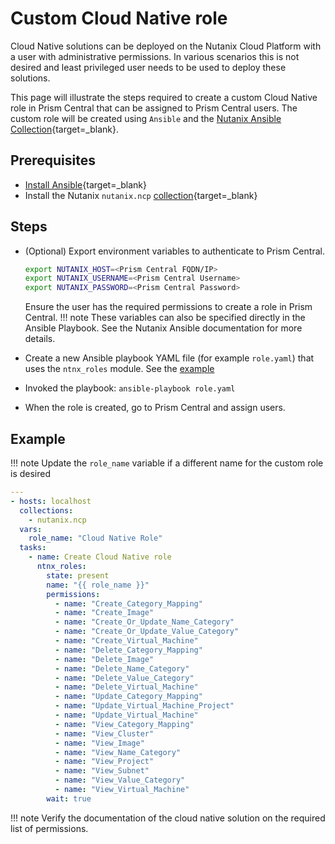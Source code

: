 # Custom Cloud Native role

Cloud Native solutions can be deployed on the Nutanix Cloud Platform with a user with administrative permissions. In various scenarios this is not desired and least privileged user needs to be used to deploy these solutions.

This page will illustrate the steps required to create a custom Cloud Native role in Prism Central that can be assigned to Prism Central users. The custom role will be created using `Ansible` and the [Nutanix Ansible Collection](https://github.com/nutanix/nutanix.ansible){target=_blank}. 

## Prerequisites
- [Install Ansible](https://docs.ansible.com/ansible/latest/installation_guide/intro_installation.html){target=_blank}
- Install the Nutanix `nutanix.ncp` [collection](https://docs.ansible.com/ansible/latest/collections_guide/collections_installing.html#installing-collections-with-ansible-galaxy){target=_blank}

## Steps

- (Optional) Export environment variables to authenticate to Prism Central.
  ```bash
  export NUTANIX_HOST=<Prism Central FQDN/IP>
  export NUTANIX_USERNAME=<Prism Central Username>
  export NUTANIX_PASSWORD=<Prism Central Password>
  ```
  Ensure the user has the required permissions to create a role in Prism Central. 
!!! note
    These variables can also be specified directly in the Ansible Playbook. See the Nutanix Ansible documentation for more details.

- Create a new Ansible playbook YAML file (for example `role.yaml`) that uses the `ntnx_roles` module. See the [example](#example)
- Invoked the playbook: `ansible-playbook role.yaml`
- When the role is created, go to Prism Central and assign users. 


## Example

!!! note 
    Update the `role_name` variable if a different name for the custom role is desired

```YAML
---
- hosts: localhost
  collections:
    - nutanix.ncp
  vars:
    role_name: "Cloud Native Role"
  tasks:
    - name: Create Cloud Native role
      ntnx_roles:
        state: present
        name: "{{ role_name }}"
        permissions:
          - name: "Create_Category_Mapping"
          - name: "Create_Image"
          - name: "Create_Or_Update_Name_Category"
          - name: "Create_Or_Update_Value_Category"
          - name: "Create_Virtual_Machine"
          - name: "Delete_Category_Mapping"
          - name: "Delete_Image"
          - name: "Delete_Name_Category"
          - name: "Delete_Value_Category"
          - name: "Delete_Virtual_Machine"
          - name: "Update_Category_Mapping"
          - name: "Update_Virtual_Machine_Project"
          - name: "Update_Virtual_Machine"
          - name: "View_Category_Mapping"
          - name: "View_Cluster"
          - name: "View_Image"
          - name: "View_Name_Category"
          - name: "View_Project"
          - name: "View_Subnet"
          - name: "View_Value_Category"
          - name: "View_Virtual_Machine"
        wait: true
```
!!! note 
    Verify the documentation of the cloud native solution on the required list of permissions.